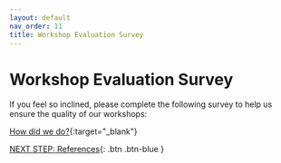```yaml
---
layout: default
nav_order: 11
title: Workshop Evaluation Survey
---
```

# Workshop Evaluation Survey

If you feel so inclined, please complete the following survey to help us ensure the quality of our workshops:

[How did we do?](http://bit.ly/dsc-eval){:target="_blank"}

[NEXT STEP: References](references.html){: .btn .btn-blue }
